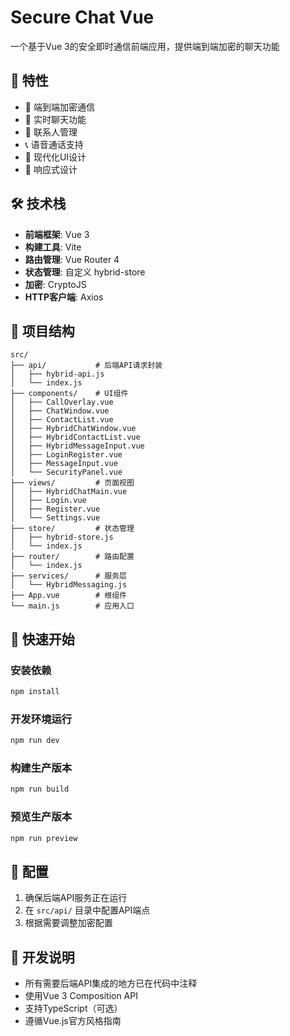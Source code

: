 # Secure Chat Vue

一个基于Vue 3的安全即时通信前端应用，提供端到端加密的聊天功能

## 🚀 特性

- 🔐 端到端加密通信
- 💬 实时聊天功能
- 👥 联系人管理
- 📞 语音通话支持
- 🎨 现代化UI设计
- 📱 响应式设计

## 🛠️ 技术栈

- **前端框架**: Vue 3
- **构建工具**: Vite
- **路由管理**: Vue Router 4
- **状态管理**: 自定义 hybrid-store
- **加密**: CryptoJS
- **HTTP客户端**: Axios

## 📁 项目结构

```
src/
├── api/           # 后端API请求封装
│   ├── hybrid-api.js
│   └── index.js
├── components/    # UI组件
│   ├── CallOverlay.vue
│   ├── ChatWindow.vue
│   ├── ContactList.vue
│   ├── HybridChatWindow.vue
│   ├── HybridContactList.vue
│   ├── HybridMessageInput.vue
│   ├── LoginRegister.vue
│   ├── MessageInput.vue
│   └── SecurityPanel.vue
├── views/         # 页面视图
│   ├── HybridChatMain.vue
│   ├── Login.vue
│   ├── Register.vue
│   └── Settings.vue
├── store/         # 状态管理
│   ├── hybrid-store.js
│   └── index.js
├── router/        # 路由配置
│   └── index.js
├── services/      # 服务层
│   └── HybridMessaging.js
├── App.vue        # 根组件
└── main.js        # 应用入口
```

## 🚀 快速开始

### 安装依赖

```bash
npm install
```

### 开发环境运行

```bash
npm run dev
```

### 构建生产版本

```bash
npm run build
```

### 预览生产版本

```bash
npm run preview
```

## 🔧 配置

1. 确保后端API服务正在运行
2. 在 `src/api/` 目录中配置API端点
3. 根据需要调整加密配置

## 📝 开发说明

- 所有需要后端API集成的地方已在代码中注释
- 使用Vue 3 Composition API
- 支持TypeScript（可选）
- 遵循Vue.js官方风格指南


